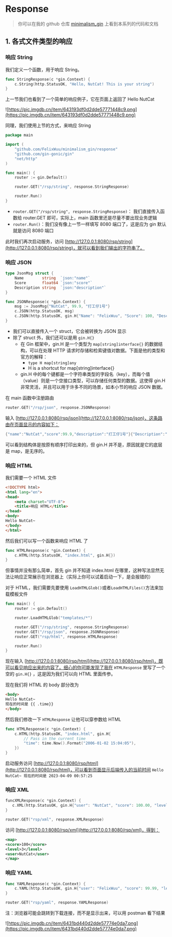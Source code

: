 # Response

> 你可以在我的 github 仓库 [minimalism_gin](https://github.com/FelixWuu/minimalism_gin) 上看到本系列的代码和文档
> 

## 1. 各式文件类型的响应

### 响应 String

我们定义一个函数，用于响应 String。

```go
func StringResponse(c *gin.Context) {
	c.String(http.StatusOK, "Hello, NutCat! This is your string")
}
```

上一节我们也看到了一个简单的响应例子，它在页面上返回了 Hello NutCat

![https://pic.imgdb.cn/item/643193df0d2dde57771448c9.png](https://pic.imgdb.cn/item/643193df0d2dde57771448c9.png)

同理，我们使用上节的方式，来响应 String

```go
package main

import (
	"github.com/FelixWuu/minimalism_gin/response"
	"github.com/gin-gonic/gin"
	"net/http"
)

func main() {
	router := gin.Default()

	router.GET("/rsp/string", response.StringResponse)

	router.Run()
}
```

- `router.GET("/rsp/string", response.StringResponse)`： 我们直接传入函数给 router.GET 即可，实际上，main 函数里还是尽量不要出现业务逻辑
- `router.Run()`：我们没有像上一节一样填写 8080 端口了，这是应为 gin 默认就是访问 8080 端口

此时我们再次启动服务，访问 [http://127.0.0.1:8080/rsp/string](http://127.0.0.1:8080/rsp/string)，就可以看到我们输出的字符串了。

### 响应 JSON

```go
type JsonMsg struct {
	Name        string  `json:"name"`
	Score       float64 `json:"score"`
	Description string  `json:"description"`
}

func JSONResponse(c *gin.Context) {
	msg := JsonMsg{"NutCat", 99.9, "打工仔1号"}
	c.JSON(http.StatusOK, msg)
	c.JSON(http.StatusOK, gin.H{"Name": "FelixWuu", "Score": 100, "Description": "打工仔2号"})
}
```

- 我们可以直接传入一个 struct，它会被转换为 JSON 显示
- 除了 struct 外，我们还可以是用 `gin.H{}`
    - 在 Gin 框架中，gin.H 是一个类型为 `map[string]interface{}` 的数据结构，可以在处理 HTTP 请求时存储和检索键值对数据。下面是他的类型和官方的解释：
        - `type H map[string]any`
        - H is a shortcut for map[string]interface{}
    - gin.H 中的每个键都是一个字符串类型的字段名（key），而每个值（value）则是一个空接口类型，可以存储任何类型的数据。这使得 gin.H 非常灵活，并且可以用于许多不同的场景，如本小节的响应 JSON 数据。

在 main 函数中注册路由

```go
router.GET("/rsp/json", response.JSONResponse)
```

输入 [http://127.0.0.1:8080/rsp/json](http://127.0.0.1:8080/rsp/json)，这条路由在页面显示的内容如下：

```go
{"name":"NutCat","score":99.9,"description":"打工仔1号"}{"Description":"打工仔2号","Name":"FelixWuu","Score":100}
```

可以看到结构体是按原有顺序打印出来的，但 gin.H 并不是，原因就是它的底层是 map，是无序的。

### 响应 HTML

我们需要一个 HTML 文件

```html
<!DOCTYPE html>
<html lang="en">
<head>
    <meta charset="UTF-8">
    <title>响应 HTML</title>
</head>
<body>
Hello NutCat~
</body>
</html>
```

然后我们可以写一个函数来响应 HTML 了

```go
func HTMLResponse(c *gin.Context) {
	c.HTML(http.StatusOK, "index.html", gin.H{})
}
```

但事情并没有那么简单，首先 gin 并不知道 index.html 在哪里，这种写法显然无法让响应正常展示在浏览器上（实际上你可以试着启动一下，是会报错的）

对于 HTML，我们需要先要使用 `LoadHTMLGlob()`或者`LoadHTMLFiles()`方法来加载模板文件

```go
func main() {
	router := gin.Default()

	router.LoadHTMLGlob("templates/*")

	router.GET("/rsp/string", response.StringResponse)
	router.GET("/rsp/json", response.JSONResponse)
	router.GET("rsp/html", response.HTMLResponse)

	router.Run()
}
```

现在输入 [http://127.0.0.1:8080/rsp/html](http://127.0.0.1:8080/rsp/html)，既可以看见响应出来的内容了。细心的你可能发现了我在 `HTMLResponse` 里写了一个空的 `gin.H{}` ，这是因为我们可以向 HTML 里面传参。

现在我们将 HTML 的 body 部分改为

```html
<body>
Hello NutCat~
现在的时间是 {{ .time}}
</body>
```

然后我们修改一下 `HTMLResponse` 让他可以穿参数给 HTML

```go
func HTMLResponse(c *gin.Context) {
	c.HTML(http.StatusOK, "index.html", gin.H{
		// Pass in the current time
		"time": time.Now().Format("2006-01-02 15:04:05"),
	})
}
```

启动服务访问  [http://127.0.0.1:8080/rsp/html](http://127.0.0.1:8080/rsp/html)，可以看到页面显示后端传入的当前时间 `Hello NutCat~ 现在的时间是 2023-04-09 00:57:25`

### 响应 XML

```go
funcXMLResponse(c *gin.Context) {
   c.XML(http.StatusOK, gin.H{"user": "NutCat", "score": 100.00, "level": 3})
}

```

```go
router.GET("rsp/xml", response.XMLResponse)
```

访问 [http://127.0.0.1:8080/rsp/xml](http://127.0.0.1:8080/rsp/xml)，得到：

```xml
<map>
<score>100</score>
<level>3</level>
<user>NutCat</user>
</map>
```

### 响应 YAML

```go
func YAMLResponse(c *gin.Context) {
	c.YAML(http.StatusOK, gin.H{"user": "FelixWuu", "score": 99.99, "level": 10})
}
```

```go
router.GET("rsp/yaml", response.YAMLResponse)
```

注：浏览器可能会跳转到下载连接，而不是显示出来，可以用 postman 看下结果

![https://pic.imgdb.cn/item/6431bd440d2dde57774e0da7.png](https://pic.imgdb.cn/item/6431bd440d2dde57774e0da7.png)